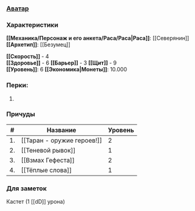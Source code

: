 ### [Аватар](Олек.jpg)
### Характеристики
**[[Механика/Персонаж и его анкета/Раса/Раса|Раса]]**: [[Северянин]]
**[[Архетип]]**: [[Безумец]]

 **[[Скорость]]** - 4  
 **[[Здоровье]]** - 6
 **[[Барьер]]** - 3
 **[[Щит]]** - 9   
 **[[Уровень]]**: 6
**[[Экономика|Монеты]]**: 10.000  

### Перки:
1. 

### Причуды

| #   | Название                   | Уровень |
| --- | -------------------------- | ------- |
| 1.  | [[Таран - оружие героев!]] | 2       |
| 2.  | [[Теневой рывок]]          | 1       |
| 3.  | [[Взмах Гефеста]]          | 2       |
| 4.  | [[Тёплые слова]]           | 1        |


### Для заметок
Кастет (1 [[dD]] урона)

